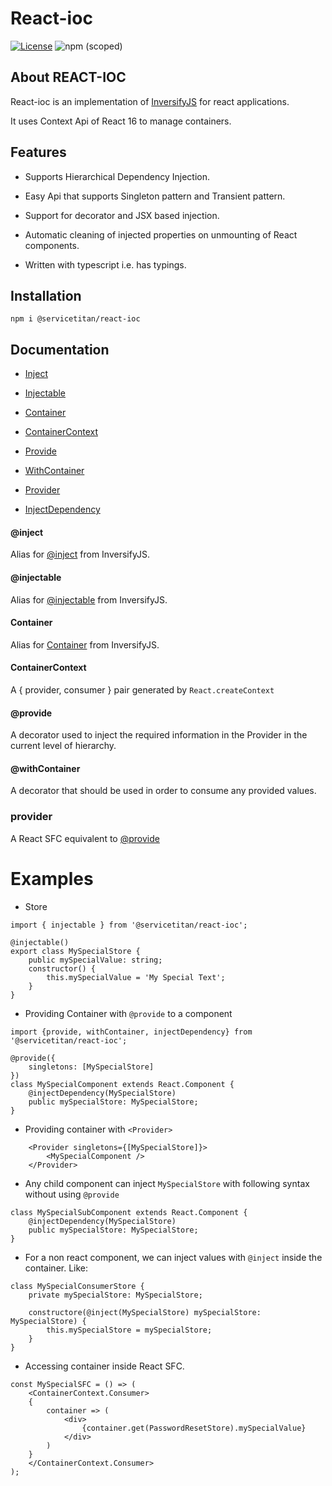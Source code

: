 
  

# React-ioc

  

  

[![License](https://img.shields.io/badge/License-Apache%202.0-blue.svg)](https://opensource.org/licenses/Apache-2.0) ![npm (scoped)](https://img.shields.io/npm/v/@cycle/core.svg)

  

  

## About REACT-IOC

  

React-ioc is an implementation of [InversifyJS](https://github.com/inversify/InversifyJS) for react applications.

  

It uses Context Api of React 16 to manage containers.

  

  

## Features

  

- Supports Hierarchical Dependency Injection.

  

- Easy Api that supports Singleton pattern and Transient pattern.

  

- Support for decorator and JSX based injection.

  

- Automatic cleaning of injected properties on unmounting of React components.

  

- Written with typescript i.e. has typings.

  

  

## Installation

  

`npm i @servicetitan/react-ioc`

  

  

## Documentation

  

*  [Inject](#Inject)

  

*  [Injectable](#Injectable)

  

*  [Container](#Container)

  

*  [ContainerContext](#ContainerContext)

  

*  [Provide](#Provide)

  

*  [WithContainer](#WithContainer)

  

*  [Provider](#Provider)

  

*  [InjectDependency](#InjectDependency)

  

  

#### <a name="Inject"></a> @inject

  

Alias for [@inject](https://github.com/inversify/InversifyJS#step-2-declare-dependencies-using-the-injectable--inject-decorators) from InversifyJS.

  

  

#### <a name="Injectable"></a> @injectable

  

Alias for [@injectable](https://github.com/inversify/InversifyJS#step-2-declare-dependencies-using-the-injectable--inject-decorators) from InversifyJS.

  

  

#### <a name="Container"></a> Container

  

Alias for [Container](https://github.com/inversify/InversifyJS/blob/master/wiki/container_api.md) from InversifyJS.

  

  

#### <a name="ContainerContext"></a> ContainerContext

  

A { provider, consumer } pair generated by `React.createContext`

  

  

#### <a name="Provide"></a> @provide

  

A decorator used to inject the required information in the Provider in the current level of hierarchy.

  

  

#### <a name="WithContainer"></a> @withContainer

  

A decorator that should be used in order to consume any provided values.

  

  

### <a name="Provider"></a> provider

  

A React SFC equivalent to [@provide](#Provide)

  
  

# Examples

- Store

  

```
import { injectable } from '@servicetitan/react-ioc';

@injectable()
export class MySpecialStore {
	public mySpecialValue: string;
	constructor() {
		this.mySpecialValue = 'My Special Text';
	}
}
```

  

- Providing Container with `@provide` to a component

  

```
import {provide, withContainer, injectDependency} from '@servicetitan/react-ioc';

@provide({
	singletons: [MySpecialStore]
})
class MySpecialComponent extends React.Component {
	@injectDependency(MySpecialStore)
	public mySpecialStore: MySpecialStore;
}
```

- Providing container with `<Provider>`

```
    <Provider singletons={[MySpecialStore]}>
        <MySpecialComponent />
    </Provider>
```

* Any child component can inject `MySpecialStore` with following syntax without using `@provide`

```
class MySpecialSubComponent extends React.Component {
	@injectDependency(MySpecialStore)
	public mySpecialStore: MySpecialStore;
}
```

* For a non react component, we can inject values with `@inject` inside the container. Like:

```
class MySpecialConsumerStore {
    private mySpecialStore: MySpecialStore;

    constructore(@inject(MySpecialStore) mySpecialStore: MySpecialStore) {
        this.mySpecialStore = mySpecialStore;
    }
}
```

* Accessing container inside React SFC.

```
const MySpecialSFC = () => (
    <ContainerContext.Consumer>
    {
        container => (
            <div>
                {container.get(PasswordResetStore).mySpecialValue}
            </div>
        )
    }
    </ContainerContext.Consumer>
);
```

